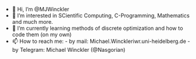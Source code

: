 - 👋 Hi, I’m @MJWinckler
- 👀 I’m interested in SCientific Computing, C-Programming, Mathematics 
         and much more.
- 🌱 I’m currently learning methods of discrete optimization and how
     to code them (on my own)
- 📫 How to reach me: 
      - by mail: Michael.Winckleriwr.uni-heidelberg.de
      - by Telegram: Michael Winckler (@Nasgorian)

<!---
MJWinckler/MJWinckler is a ✨ special ✨ repository because its `README.md` (this file) appears on your GitHub profile.
You can click the Preview link to take a look at your changes.
--->
